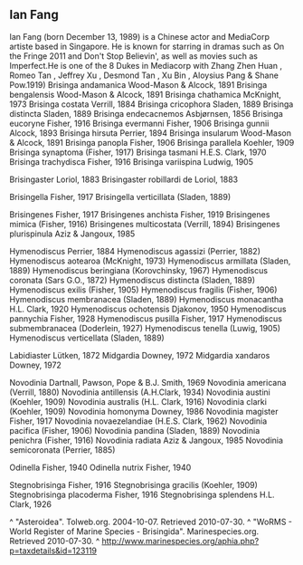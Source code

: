 ## Ian Fang

Ian Fang (born December 13, 1989) is a Chinese actor and MediaCorp artiste based in Singapore. He is known for starring in dramas such as On the Fringe 2011 and Don't Stop Believin', as well as movies such as Imperfect.He is one of the 8 Dukes in Mediacorp with Zhang Zhen Huan , Romeo Tan , Jeffrey Xu , Desmond Tan , Xu Bin , Aloysius Pang & Shane Pow.1919)
Brisinga andamanica Wood-Mason & Alcock, 1891
Brisinga bengalensis Wood-Mason & Alcock, 1891
Brisinga chathamica McKnight, 1973
Brisinga costata Verrill, 1884
Brisinga cricophora Sladen, 1889
Brisinga distincta Sladen, 1889
Brisinga endecacnemos Asbjørnsen, 1856
Brisinga eucoryne Fisher, 1916
Brisinga evermanni Fisher, 1906
Brisinga gunnii Alcock, 1893
Brisinga hirsuta Perrier, 1894
Brisinga insularum Wood-Mason & Alcock, 1891
Brisinga panopla Fisher, 1906
Brisinga parallela Koehler, 1909
Brisinga synaptoma (Fisher, 1917)
Brisinga tasmani H.E.S. Clark, 1970
Brisinga trachydisca Fisher, 1916
Brisinga variispina Ludwig, 1905

Brisingaster Loriol, 1883
Brisingaster robillardi de Loriol, 1883

Brisingella Fisher, 1917
Brisingella verticillata (Sladen, 1889)

Brisingenes Fisher, 1917
Brisingenes anchista Fisher, 1919
Brisingenes mimica (Fisher, 1916)
Brisingenes multicostata (Verrill, 1894)
Brisingenes plurispinula Aziz & Jangoux, 1985

Hymenodiscus Perrier, 1884
Hymenodiscus agassizi (Perrier, 1882)
Hymenodiscus aotearoa (McKnight, 1973)
Hymenodiscus armillata (Sladen, 1889)
Hymenodiscus beringiana (Korovchinsky, 1967)
Hymenodiscus coronata (Sars G.O., 1872)
Hymenodiscus distincta (Sladen, 1889)
Hymenodiscus exilis (Fisher, 1905)
Hymenodiscus fragilis (Fisher, 1906)
Hymenodiscus membranacea (Sladen, 1889)
Hymenodiscus monacantha H.L. Clark, 1920
Hymenodiscus ochotensis Djakonov, 1950
Hymenodiscus pannychia Fisher, 1928
Hymenodiscus pusilla Fisher, 1917
Hymenodiscus submembranacea (Doderlein, 1927)
Hymenodiscus tenella (Luwig, 1905)
Hymenodiscus verticellata (Sladen, 1889)

Labidiaster Lütken, 1872
Midgardia Downey, 1972
Midgardia xandaros Downey, 1972

Novodinia Dartnall, Pawson, Pope & B.J. Smith, 1969
Novodinia americana (Verrill, 1880)
Novodinia antillensis (A.H.Clark, 1934)
Novodinia austini (Koehler, 1909)
Novodinia australis (H.L. Clark, 1916)
Novodinia clarki (Koehler, 1909)
Novodinia homonyma Downey, 1986
Novodinia magister Fisher, 1917
Novodinia novaezelandiae (H.E.S. Clark, 1962)
Novodinia pacifica (Fisher, 1906)
Novodinia pandina (Sladen, 1889)
Novodinia penichra (Fisher, 1916)
Novodinia radiata Aziz & Jangoux, 1985
Novodinia semicoronata (Perrier, 1885)

Odinella Fisher, 1940
Odinella nutrix Fisher, 1940

Stegnobrisinga Fisher, 1916
Stegnobrisinga gracilis (Koehler, 1909)
Stegnobrisinga placoderma Fisher, 1916
Stegnobrisinga splendens H.L. Clark, 1926

^ "Asteroidea". Tolweb.org. 2004-10-07. Retrieved 2010-07-30. 
^ "WoRMS - World Register of Marine Species - Brisingida". Marinespecies.org. Retrieved 2010-07-30. 
^ http://www.marinespecies.org/aphia.php?p=taxdetails&id=123119